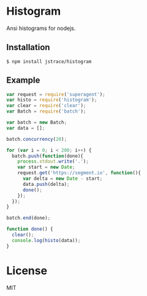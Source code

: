 
# Histogram

  Ansi histograms for nodejs.

## Installation

```
$ npm install jstrace/histogram
```

## Example


```js
var request = require('superagent');
var histo = require('histogram');
var clear = require('clear');
var Batch = require('batch');

var batch = new Batch;
var data = [];

batch.concurrency(20);

for (var i = 0; i < 200; i++) {
  batch.push(function(done){
    process.stdout.write('.');
    var start = new Date;
    request.get('https://segment.io', function(){
      var delta = new Date - start;
      data.push(delta);
      done();
    });
  });
}

batch.end(done);

function done() {
  clear();
  console.log(histo(data));
}

```

# License

  MIT
